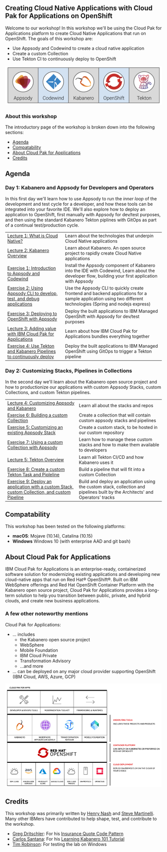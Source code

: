
## Creating Cloud Native Applications with Cloud Pak for Applications on OpenShift

Welcome to our workshop! In this workshop we'll be using the Cloud Pak for Applications platform to create Cloud Native Applications that run on OpenShift. The goals of this workshop are:

* Use Appsody and Codewind to create a cloud native application
* Create a custom Collection
* Use Tekton CI to continuously deploy to OpenShift

![Tools used in the workshop](assets/images/tools-for-workshop.png)

### About this workshop

The introductory page of the workshop is broken down into the following sections:

* [Agenda](#agenda)
* [Compatability](#compatability)
* [About Cloud Pak for Applications](#about-cloud-pak-for-applications)
* [Credits](#credits)

## Agenda

### Day 1: Kabanero and Appsody for Developers and Operators

In this first day we'll learn how to use Appsody to run the *inner loop* of the development and test cycle for a developer, and how these tools can be integrated into your favorite IDE. We'll also explore how to deploy an application to OpenShift, first manually with Appsody for dev/test purposes, and then using the standard Kabanero Tekton piplines with GitOps as part of a continual test/production cycle.

|   |   |
| - | - |
| [Lecture 1: What is Cloud Native?](https://ibm.box.com/s/3pvl4jdi3xifs1olzcl9np904zvk5ueo) | Learn about the technologies that underpin Cloud Native applications |
| [Lecture 2: Kabanero Overview](https://ibm.box.com/s/6jl4b7sj8xqgh7rvxtea5ykpsjyu1siz) | Learn about Kabanero. An open source project to rapidly create Cloud Native applications |
| [Exercise 1: Introduction to Appsody and Codewind](exercise-1/README.md) | Install the Appsody component of Kabanero into the IDE with Codewind, Learn about the developer flow, building your first application with Appsody |
| [Exercise 2: Using Appsody CLI to develop, test, and debug applications](exercise-2/README.md) | Use the Appsody CLI to quickly create frontend and backend applications for a sample application using two different technologies (Spring and nodejs express) |
| [Exercise 3: Deploying to OpenShift with Appsody](exercise-3/README.md) | Deploy the built applications to IBM Managed OpenShift with Appsody for dev/test purposes |
| [Lecture 3: Adding value with IBM Cloud Pak for Applications](https://ibm.box.com/s/y4wh104vdos1vw5kdjwwuhebf8jgq580) | Learn about how IBM Cloud Pak for Applications bundles everything together |
| [Exercise 4: Use Tekton and Kabanero Pipelines to continuously deploy](exercise-4/README.md) | Deploy the built applications to IBM Managed OpenShift using GitOps to trigger a Tekton pipeline |

### Day 2: Customizing Stacks, Pipelines in Collections

In the second day we'll learn about the Kabanero open source project and how to productionize our applications with custom Appsody Stacks, custom Collections, and custom Tekton pipelines.

|   |   |
| - | - |
| [Lecture 4: Customizing Appsody and Kabanero](https://ibm.box.com/s/kbuympaqftxswyi1aoswdlqussmqf1ba) | Learn all about the stacks and repos |
| [Exercise 6: Building a custom Collection](exercise-6/README.md) | Create a collection that will contain custom appsody stacks and pipelines |
| [Exercise 5: Customizing an existing Appsody Stack](exercise-5/README.md) | Create a custom stack, to be hosted in our custom repository |
| [Exercise 7: Using a custom Collection with Appsody](exercise-7/README.md) | Learn how to manage these custom stacks and how to make them available to developers |
| [Lecture 5: Tekton Overview](https://ibm.box.com/s/tg0f6nhs91trlzkb5pfnh5e1rdzg4wm6) | Learn all Tekton CI/CD and how Kabanero uses it |
| [Exercise 8: Create a custom Tekton Task and Pipleline](exercise-8/README.md) | Build a pipeline that will fit into a custom Collection |
| [Exercise 9: Deploy an application with a custom Stack, custom Collection, and custom Pipeline](exercise-9/README.md) | Build and deploy an application using the custom stack, collection and pipelines built by the Architects' and Operators' tracks |

## Compatability

This workshop has been tested on the following platforms:

* **macOS**: Mojave (10.14), Catalina (10.15)
* **Windows** Windows 10 (with enterprise AAD and git bash)

## About Cloud Pak for Applications

IBM Cloud Pak for Applications is an enterprise-ready, containerized software solution for modernizing existing applications and developing new cloud-native apps that run on Red Hat® OpenShift®. Built on IBM WebSphere offerings and Red Hat OpenShift Container Platform with the Kabanero open source project, Cloud Pak for Applications provides a long-term solution to help you transition between public, private, and hybrid clouds, and create new business applications.

### A few other noteworthy mentions

Cloud Pak for Applications:

* ... includes
  * the Kabanero open source project
  * WebSphere
  * Mobile Foundation
  * IBM Cloud Private
  * Transformation Advisory
  * ...and more
* ... can be deployed on any major cloud provider supporting OpenShift (IBM Cloud, AWS, Azure, GCP)

![Cloud Pak for Application Stack](assets/images/cp4apps.png)

## Credits

This workshop was primarily written by [Henry Nash](https://github.com/henrynash) and [Steve Martinelli](https://github.com/stevemar). Many other IBMers have contributed to help shape, test, and contribute to the workshop.

* [Greg Dritschler](https://github.com/GregDritschler): For his [Insurance Quote Code Pattern](https://github.com/IBM/appsody-sample-quote-app)
* [Carlos Santana](https://github.com/csantanapr): For his [Learning Kabanero 101 Tutorial](https://ibm-cloud-architecture.github.io/Learning-Kabanero-101)
* [Tim Robinson](https://github.com/timroster): For testing the lab on Windows
